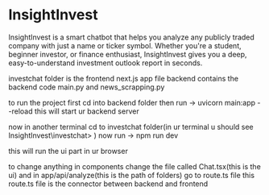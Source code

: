 # InsightInvest
InsightInvest is a smart chatbot that helps you analyze any publicly traded company with just a name or ticker symbol. Whether you're a student, beginner investor, or finance enthusiast, InsightInvest gives you a deep, easy-to-understand investment outlook report in seconds.


investchat folder is the frontend next.js app file
backend contains the backend code main.py and news_scrapping.py

to run the project
first cd into backend folder then run -> uvicorn main:app --reload
this will start ur backend server

now in another terminal
cd to investchat folder(in ur terminal u should see InsightInvest\investchat> )
now run -> npm run dev

this will run the ui part in ur browser

to change anything in components change the file called Chat.tsx(this is the ui)
and in app/api/analyze(this is the path of folders) go to route.ts file
this route.ts file is the connector between backend and frontend